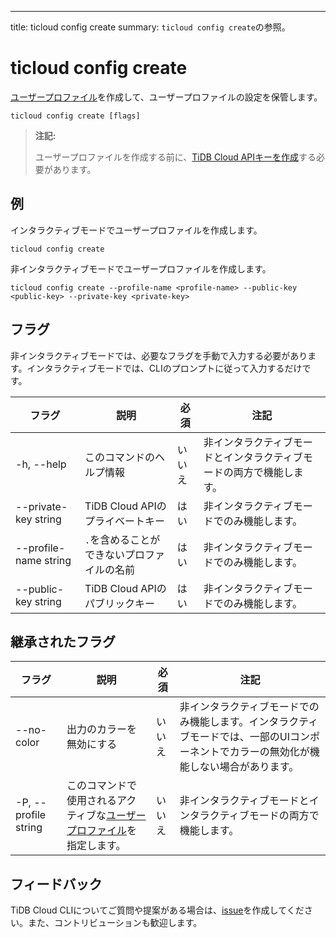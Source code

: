 ---
title: ticloud config create
summary: `ticloud config create`の参照。

# ticloud config create

[ユーザープロファイル](/tidb-cloud/cli-reference.md#user-profile)を作成して、ユーザープロファイルの設定を保管します。

```shell
ticloud config create [flags]
```

> **注記:**
>
> ユーザープロファイルを作成する前に、[TiDB Cloud APIキーを作成](https://docs.pingcap.com/tidbcloud/api/v1beta#section/Authentication/API-Key-Management)する必要があります。

## 例

インタラクティブモードでユーザープロファイルを作成します。

```shell
ticloud config create
```

非インタラクティブモードでユーザープロファイルを作成します。

```shell
ticloud config create --profile-name <profile-name> --public-key <public-key> --private-key <private-key>
```

## フラグ

非インタラクティブモードでは、必要なフラグを手動で入力する必要があります。インタラクティブモードでは、CLIのプロンプトに従って入力するだけです。

| フラグ                 | 説明                                       | 必須 | 注記                            |
|-----------------------|-------------------------------------------|------|-----------------------------------|
| -h, --help            | このコマンドのヘルプ情報                   | いいえ | 非インタラクティブモードとインタラクティブモードの両方で機能します。 |
| --private-key string  | TiDB Cloud APIのプライベートキー           | はい | 非インタラクティブモードでのみ機能します。 |
| --profile-name string | `.`を含めることができないプロファイルの名前 | はい | 非インタラクティブモードでのみ機能します。 |
| --public-key string   | TiDB Cloud APIのパブリックキー            | はい | 非インタラクティブモードでのみ機能します。 |

## 継承されたフラグ

| フラグ                | 説明                                     | 必須 | 注記                                                                                                              |
|----------------------|-----------------------------------------|------|--------------------------------------------------------------------------------------------------------------------|
| --no-color           | 出力のカラーを無効にする                 | いいえ | 非インタラクティブモードでのみ機能します。インタラクティブモードでは、一部のUIコンポーネントでカラーの無効化が機能しない場合があります。   |
| -P, --profile string | このコマンドで使用されるアクティブな[ユーザープロファイル](/tidb-cloud/cli-reference.md#user-profile)を指定します。 | いいえ | 非インタラクティブモードとインタラクティブモードの両方で機能します。                                                                      |

## フィードバック

TiDB Cloud CLIについてご質問や提案がある場合は、[issue](https://github.com/tidbcloud/tidbcloud-cli/issues/new/choose)を作成してください。また、コントリビューションも歓迎します。
